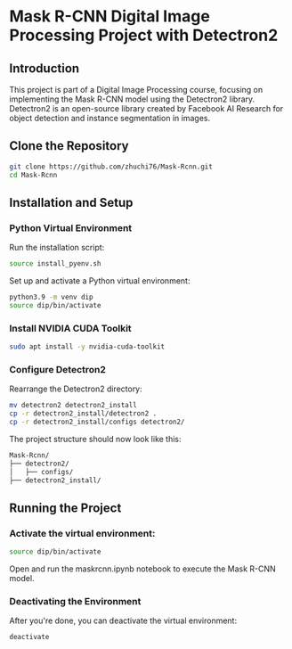 # Mask R-CNN Digital Image Processing Project with Detectron2
## Introduction
This project is part of a Digital Image Processing course, focusing on implementing the Mask R-CNN model using the Detectron2 library. Detectron2 is an open-source library created by Facebook AI Research for object detection and instance segmentation in images.

## Clone the Repository

```bash
git clone https://github.com/zhuchi76/Mask-Rcnn.git
cd Mask-Rcnn
```

## Installation and Setup

### Python Virtual Environment

Run the installation script:

```bash
source install_pyenv.sh
```

Set up and activate a Python virtual environment:

```bash
python3.9 -m venv dip
source dip/bin/activate
```

### Install NVIDIA CUDA Toolkit

```bash
sudo apt install -y nvidia-cuda-toolkit
```

### Configure Detectron2

Rearrange the Detectron2 directory:

```bash
mv detectron2 detectron2_install
cp -r detectron2_install/detectron2 .
cp -r detectron2_install/configs detectron2/
```

The project structure should now look like this:

```bash
Mask-Rcnn/
├── detectron2/
│   ├── configs/
├── detectron2_install/
```

## Running the Project

### Activate the virtual environment:

```bash
source dip/bin/activate
```

Open and run the maskrcnn.ipynb notebook to execute the Mask R-CNN model.

### Deactivating the Environment
After you're done, you can deactivate the virtual environment:

```bash
deactivate
```